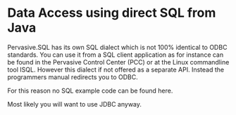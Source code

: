 # Data Access using direct SQL from Java

Pervasive.SQL has its own SQL dialect which is not 100% identical to ODBC standards.
You can use it from a SQL client application as for instance can be found in the Pervasive Control Center (PCC) or at the Linux commandline tool ISQL.
However this dialect if not offered as a separate API. Instead the programmers manual redirects you to ODBC.

For this reason no SQL example code can be found here.

Most likely you will want to use JDBC anyway.


